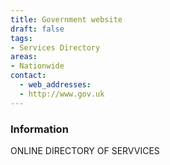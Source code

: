 ```yaml
---
title: Government website
draft: false
tags:
- Services Directory
areas:
- Nationwide
contact:
  - web_addresses:
  - http://www.gov.uk
---
```


### Information
ONLINE DIRECTORY OF SERVVICES